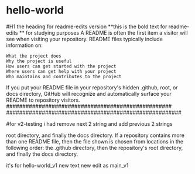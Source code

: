 # hello-world
#H1 the heading for readme-edits version
**this is the bold text for readme-edits **
for studying purposes
A README is often the first item a visitor will see when visiting your repository. README files typically include information on:

    What the project does
    Why the project is useful
    How users can get started with the project
    Where users can get help with your project
    Who maintains and contributes to the project

If you put your README file in your repository's hidden .github, root, or docs directory, GitHub will recognize and automatically surface your README to repository visitors.
###################################################
######################################################

#for v2-testing i had remove next 2 string and add previous 2 strings

 
 root directory, and finally the docs directory.
If a repository contains more than one README file, then the file shown is chosen from locations in the following order: the .github directory, then the repository's root directory, and finally the docs directory.

it's for hello-world_v1
new text new
edit as main_v1
